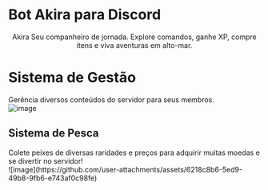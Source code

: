 # Bot Akira para Discord
<p align="center">
  Akira Seu companheiro de jornada.
  Explore comandos, ganhe XP, compre itens e viva aventuras em alto-mar.
</p>

# Sistema de Gestão
Gerência diversos conteúdos do servidor para seus membros.<br>
![image](https://github.com/user-attachments/assets/e512573a-24d5-4c8f-ba92-46b66d6c3b5c)

## Sistema de Pesca
<p>
  Colete peixes de diversas raridades e preços para adquirir muitas moedas e se divertir no servidor!<br>
  ![image](https://github.com/user-attachments/assets/6218c8b6-5ed9-49b8-9fb6-e743af0c98fe)
</p>
